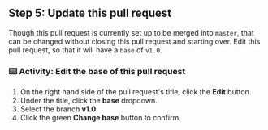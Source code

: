 ## Step 5: Update this pull request

Though this pull request is currently set up to be merged into `master`, that can be changed without closing this pull request and starting over. Edit this pull request, so that it will have a `base` of `v1.0`.

### :keyboard: Activity: Edit the base of this pull request

1. On the right hand side of the pull request's title, click the **Edit** button.
1. Under the title, click the **base** dropdown.
1. Select the branch **v1.0**.
1. Click the green **Change base** button to confirm.
